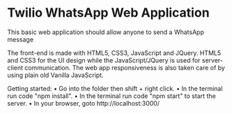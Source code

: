 # Twilio WhatsApp Web Application

This basic web application should allow anyone to send a WhatsApp message  

The front-end is made with HTML5, CSS3, JavaScript and JQuery. HTML5 and CSS3 for the UI design while the JavaScript/JQuery is used for server-client communication. The web app responsiveness is also taken care of by using plain old Vanilla JavaScript.

Getting started:
•	Go into the folder then shift + right click.
•	In the terminal run code "npm install".
•	In the terminal run code "npm start" to start the server.
•	In your browser, goto http://localhost:3000/

